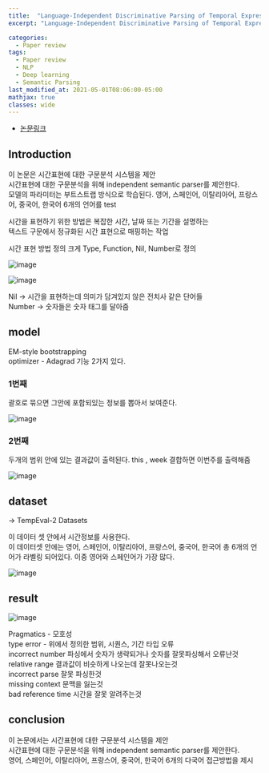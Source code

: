 ```yaml
---
title:  "Language-Independent Discriminative Parsing of Temporal Expressions paper review"
excerpt: "Language-Independent Discriminative Parsing of Temporal Expressions"

categories:
  - Paper review
tags:
  - Paper review
  - NLP
  - Deep learning
  - Semantic Parsing
last_modified_at: 2021-05-01T08:06:00-05:00
mathjax: true
classes: wide
---  
```


- [논문링크](https://aclanthology.org/P13-1009.pdf)

## Introduction 

이 논문은 시간표현에 대한 구문분석 시스템을 제안   
시간표현에 대한 구문분석을 위해 independent semantic parser를 제안한다.    
모델의 파라미터는 부트스트랩 방식으로 학습된다. 영어, 스페인어, 이탈리아어, 프랑스어, 중국어, 한국어 6개의 언어를 test 


시간을 표현하기 위한 방법은 복잡한 시간, 날짜 또는 기간을 설명하는    
텍스트 구문에서 정규화된 시간 표현으로 매핑하는 작업 

시간 표현 방법 정의 크게 Type, Function, Nil, Number로 정의

![image](https://user-images.githubusercontent.com/60643542/116773502-8814a900-aa90-11eb-8dc5-c1f8b1bbd1d2.png)

![image](https://user-images.githubusercontent.com/60643542/116773512-8fd44d80-aa90-11eb-865d-fe59ca7e2480.png)

Nil → 시간을 표현하는데 의미가 담겨있지 않은 전치사 같은 단어들    
Number → 숫자들은 숫자 태그를 달아줌    

## model
EM-style bootstrapping    
optimizer - Adagrad 
기능 2가지 있다.      
### 1번째 
괄호로 묶으면 그안에 포함되있는 정보를 뽑아서 보여준다.   

![image](https://user-images.githubusercontent.com/60643542/116773530-b09ca300-aa90-11eb-9136-84a2487685f8.png)

### 2번째
두개의 범위 안에 있는 결과값이 출력된다.  this ,  week  결합하면 이번주를 출력해줌

![image](https://user-images.githubusercontent.com/60643542/116773556-d9249d00-aa90-11eb-89c2-cc56571170fb.png)

## dataset 
→ TempEval-2 Datasets   

이 데이터 셋 안에서 시간정보를 사용한다.   
이 데이터셋 안에는 영어, 스페인어, 이탈리아어, 프랑스어, 중국어, 한국어 총 6개의 언어가 라벨링 되어있다. 
이중 영어와 스페인어가 가장 많다. 

![image](https://user-images.githubusercontent.com/60643542/116773568-f194b780-aa90-11eb-937b-34784f33f0eb.png)

## result
![image](https://user-images.githubusercontent.com/60643542/116773578-0b35ff00-aa91-11eb-852d-6910c19bd693.png)

Pragmatics - 모호성   
type error - 위에서 정의한 범위, 시퀀스, 기간 타입 오류    
incorrect number 파싱에서 숫자가 생략되거나 숫자를 잘못파싱해서 오류난것    
relative range 결과값이 비슷하게 나오는데 잘못나오는것    
incorrect parse 잘못 파싱한것    
missing context 문맥을 잃는것    
bad reference time 시간을 잘못 알려주는것

## conclusion

이 논문에서는 시간표현에 대한 구문분석 시스템을 제안    
시간표현에 대한 구문분석을 위해 independent semantic parser를 제안한다.    
영어, 스페인어, 이탈리아어, 프랑스어, 중국어, 한국어 6개의 다국어 접근방법을 제시   
